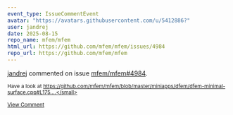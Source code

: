 ```yaml
---
event_type: IssueCommentEvent
avatar: "https://avatars.githubusercontent.com/u/5412886?"
user: jandrej
date: 2025-08-15
repo_name: mfem/mfem
html_url: https://github.com/mfem/mfem/issues/4984
repo_url: https://github.com/mfem/mfem
---
```


<a href='https://github.com/jandrej' target='_blank'>jandrej</a> commented on issue <a href='https://github.com/mfem/mfem/issues/4984' target='_blank'>mfem/mfem#4984</a>.

<small>Have a look at https://github.com/mfem/mfem/blob/master/miniapps/dfem/dfem-minimal-surface.cpp#L175....</small>

<a href='https://github.com/mfem/mfem/issues/4984' target='_blank'>View Comment</a>